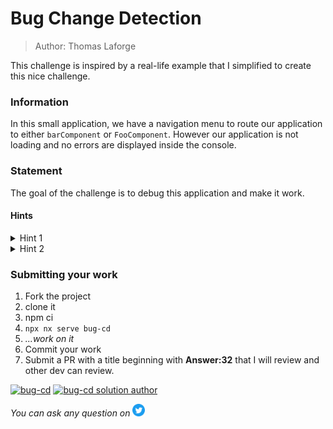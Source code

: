<h1>Bug Change Detection</h1>

> Author: Thomas Laforge

This challenge is inspired by a real-life example that I simplified to create this nice challenge.

### Information

In this small application, we have a navigation menu to route our application to either `barComponent` or `FooComponent`. However our application is not loading and no errors are displayed inside the console.

### Statement

The goal of the challenge is to debug this application and make it work.

#### Hints

<details>
  <summary>Hint 1</summary>
  
  If you comment out `routerLinkActive="isSelected"` inside `NavigationComponent`: the application loads correctly.
</details>

<details>
  <summary>Hint 2</summary>

If you open the [`RouterLinkActive` source code](https://github.com/angular/angular/blob/main/packages/router/src/directives/router_link_active.ts) and go to **line 196**, Angular is calling `this.cdr.markForCheck` inside a microTask which triggers a new CD cycle. If you comment out this line, the application loads again, however the bug is not inside the Angular Framework. 😅😯

</details>

### Submitting your work

1. Fork the project
2. clone it
3. npm ci
4. `npx nx serve bug-cd`
5. _...work on it_
6. Commit your work
7. Submit a PR with a title beginning with **Answer:32** that I will review and other dev can review.

<a href="https://github.com/tomalaforge/angular-challenges/pulls?q=label%3A32+label%3Aanswer"><img src="https://img.shields.io/badge/-Solutions-green" alt="bug-cd"/></a>
<a href='https://github.com/tomalaforge/angular-challenges/pulls?q=label%3A32+label%3A"answer+author"'><img src="https://img.shields.io/badge/-Author solution-important" alt="bug-cd solution author"/></a>

<!-- <a href="{Blog post url}" target="_blank" rel="noopener noreferrer"><img src="https://img.shields.io/badge/-Blog post explanation-blue" alt="bug-cd blog article"/></a>  -->

_You can ask any question on_ <a href="https://twitter.com/laforge_toma" target="_blank" rel="noopener noreferrer"><img src="./../../logo/twitter.svg" height=20px alt="twitter"/></a>
